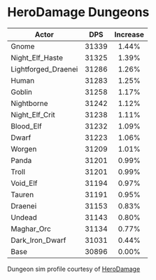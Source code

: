 # HeroDamage Dungeons
| Actor | DPS | Increase |
|---|:---:|:---:|
|Gnome|31339|1.44%|
|Night_Elf_Haste|31325|1.39%|
|Lightforged_Draenei|31286|1.26%|
|Human|31283|1.25%|
|Goblin|31258|1.17%|
|Nightborne|31242|1.12%|
|Night_Elf_Crit|31238|1.11%|
|Blood_Elf|31232|1.09%|
|Dwarf|31223|1.06%|
|Worgen|31209|1.01%|
|Panda|31201|0.99%|
|Troll|31201|0.99%|
|Void_Elf|31194|0.97%|
|Tauren|31191|0.95%|
|Draenei|31153|0.83%|
|Undead|31143|0.80%|
|Maghar_Orc|31134|0.77%|
|Dark_Iron_Dwarf|31031|0.44%|
|Base|30896|0.00%|

 Dungeon sim profile courtesy of [HeroDamage](https://www.herodamage.com/)
